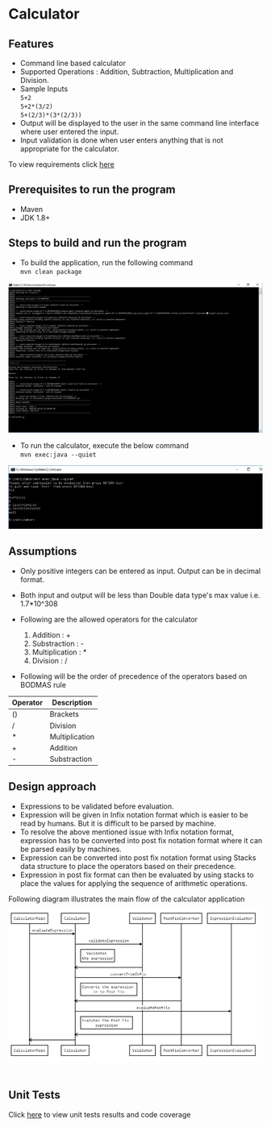 #  Calculator

## Features
- Command line based calculator
- Supported Operations : Addition, Subtraction, Multiplication and Division.
- Sample Inputs <br />
  `5+2` <br />
  `5+2*(3/2)` <br />
   `5+(2/3)*(3*(2/3))` <br />
- Output will be displayed to the user in the same command line interface where user entered the input.
- Input validation is done when user enters anything that is not appropriate for the calculator.

 To view requirements click [here](https://github.com/vimal-kanagaraj/calculator/blob/master/Requirements.md "Click to view requirements")

## Prerequisites to run the program
- Maven 
- JDK 1.8+

## Steps to build and run the program
- To build the application, run the following command <br />
 `mvn clean package` <br />
 
![](https://github.com/vimal-kanagaraj/calculator/raw/master/screenshots/mvn-package.jpg)
<br />

- To run the calculator, execute the below command<br />
 `mvn exec:java --quiet` <br />

 ![](https://github.com/vimal-kanagaraj/calculator/raw/master/screenshots/mvn-run.jpg) 
 <br />
 
## Assumptions
- Only positive integers can be entered as input. Output can be in decimal format.
- Both input and output will be less than Double data type's max value i.e. 1.7*10^308
- Following are the allowed operators for the calculator
	1. 	Addition  :  +
	2. 	Substraction :  -
	3. 	Multiplication :  *
	4. 	Division :  /
	
-  Following will be the order of precedence of the operators based on BODMAS rule

                    
                    
Operator  | Description
------------- | -------------
 () | Brackets
/  | Division 
*  | Multiplication
+  | Addition 
-  | Substraction




## Design approach
 - Expressions to be validated before evaluation.
 - Expression will be given in Infix notation format which is easier to be read by humans. But it is difficult to be parsed by machine. 
 - To resolve the above mentioned issue with Infix notation format, expression has to be converted into post fix notation format where it can be parsed easily by machines.
 - Expression can be converted into post fix notation format using Stacks data structure to place the operators based on their precedence.
 - Expression in post fix format can then be evaluated by using stacks to place the values for applying the sequence of arithmetic operations.
 
 
 Following diagram illustrates the main flow of the calculator application
 
 ![](https://github.com/vimal-kanagaraj/calculator/raw/master/screenshots/sequence-diagram.jpg)  
 <br />
## Unit Tests
Click [here](https://github.com/vimal-kanagaraj/calculator/blob/master/UnitTestResults.md "Click to view unit tests results and code coverage") to view unit tests results and code coverage
